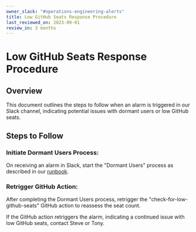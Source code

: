 ```yaml
---
owner_slack: "#operations-engineering-alerts"
title: Low GitHub Seats Response Procedure
last_reviewed_on: 2023-09-01
review_in: 3 months
---
```


# Low GitHub Seats Response Procedure

## Overview

This document outlines the steps to follow when an alarm is triggered in our Slack channel, indicating potential issues with dormant users or low GitHub seats.

## Steps to Follow

### Initiate Dormant Users Process:

On receiving an alarm in Slack, start the "Dormant Users" process as described in our [runbook](https://runbooks.operations-engineering.service.justice.gov.uk/documentation/internal/dormant-user-process.html).

### Retrigger GitHub Action:

After completing the Dormant Users process, retrigger the "check-for-low-github-seats" GitHub action to reassess the seat count.

If the GitHub action retriggers the alarm, indicating a continued issue with low GitHub seats, contact Steve or Tony.
